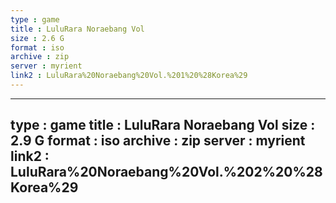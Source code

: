 ```yaml
---
type : game
title : LuluRara Noraebang Vol
size : 2.6 G
format : iso
archive : zip
server : myrient
link2 : LuluRara%20Noraebang%20Vol.%201%20%28Korea%29
---
```

---
type : game
title : LuluRara Noraebang Vol
size : 2.9 G
format : iso
archive : zip
server : myrient
link2 : LuluRara%20Noraebang%20Vol.%202%20%28Korea%29
---

